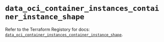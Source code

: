 # `data_oci_container_instances_container_instance_shape`

Refer to the Terraform Registory for docs: [`data_oci_container_instances_container_instance_shape`](https://registry.terraform.io/providers/oracle/oci/6.18.0/docs/data-sources/container_instances_container_instance_shape).

